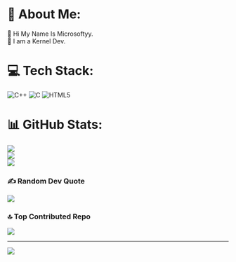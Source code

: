# 💫 About Me:
🔭 Hi My Name Is Microsoftyy.<br>👯 I am a Kernel Dev.<br>


# 💻 Tech Stack:
![C++](https://img.shields.io/badge/c++-%2300599C.svg?style=plastic&logo=c%2B%2B&logoColor=white) ![C](https://img.shields.io/badge/c-%2300599C.svg?style=plastic&logo=c&logoColor=white) ![HTML5](https://img.shields.io/badge/html5-%23E34F26.svg?style=plastic&logo=html5&logoColor=white)
# 📊 GitHub Stats:
![](https://github-readme-stats.vercel.app/api?username=Microsoftyy&theme=one_dark_pro&hide_border=false&include_all_commits=true&count_private=true)<br/>
![](https://github-readme-streak-stats.herokuapp.com/?user=Microsoftyy&theme=one_dark_pro&hide_border=false)<br/>
![](https://github-readme-stats.vercel.app/api/top-langs/?username=Microsoftyy&theme=one_dark_pro&hide_border=false&include_all_commits=true&count_private=true&layout=compact)

### ✍️ Random Dev Quote
![](https://quotes-github-readme.vercel.app/api?type=horizontal&theme=radical)

### 🔝 Top Contributed Repo
![](https://github-contributor-stats.vercel.app/api?username=Microsoftyy&limit=5&theme=dark&combine_all_yearly_contributions=true)

---
[![](https://visitcount.itsvg.in/api?id=Microsoftyy&icon=0&color=0)](https://visitcount.itsvg.in)

<!-- Proudly created with GPRM ( https://gprm.itsvg.in ) -->
